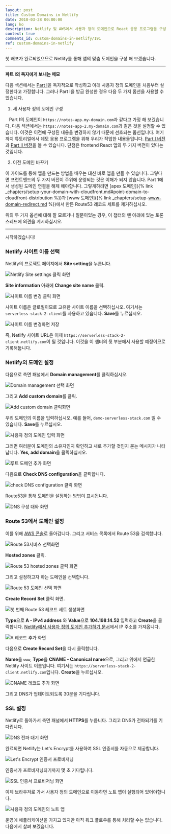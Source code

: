 ```yaml
---
layout: post
title: Custom Domains in Netlify
date: 2018-03-28 00:00:00
lang: ko
description: Netlify 및 AWS에서 사용자 정의 도메인으로 React 응용 프로그램을 구성하려면 Route 53 DNS에서 Netlify를 가리켜 야합니다. 새 Netlify 프로젝트에 대해 새 레코드 세트를 작성하고 A 레코드 및 CNAME을 추가하십시오. 
context: true
comments_id: custom-domains-in-netlify/191
ref: custom-domains-in-netlify
---
```


첫 배포가 완료되었으므로 Netlify를 통해 앱의 맞춤 도메인을 구성 해 보겠습니다.

---

**파트 I의 독자에게 보내는 메모**

다음 섹션에서는 [Part I](/#part-1)을 독자적으로 작성하고 아래 사용자 정의 도메인을 처음부터 설정한다고 가정합니다. 그러나 Part I을 방금 완성한 경우 다음 두 가지 옵션을 사용할 수 있습니다.

1. 새 사용자 정의 도메인 구성

   Part I의 도메인이 `https://notes-app.my-domain.com`과 같다고 가정 해 보겠습니다. 다음 섹션에서는 `https://notes-app-2.my-domain.com`과 같은 것을 설정할 수 있습니다. 이것은 이전에 구성된 내용을 변경하지 않기 때문에 선호되는 옵션입니다. 여기까지 튜토리얼에서 데모 응용 프로그램을 위해 우리가 작업한 내용들입니다. [Part I 버전](https://demo.serverless-stack.com)과 [Part II 버전](https://demo2.serverless-stack.com)을 볼 수 있습니다. 단점은 frontend React 앱의 두 가지 버전이 있다는 것입니다.

2. 이전 도메인 바꾸기

이 가이드를 통해 앱을 만드는 방법을 배우는 대신 바로 앱을 만들 수 있습니다. 그렇다면 프런트엔드의 두 가지 버전이 주위에 운영되는 것은 이해가 되지 않습니다. Part 1에서 생성된 도메인 연결을 해제 해야합니다. 그렇게하려면 [apex 도메인]({% link _chapters/setup-your-domain-with-cloudfront.md#point-domain-to-cloudfront-distribution %})과 [www 도메인]({% link _chapters/setup-www-domain-redirect.md %})에서 만든 Route53 레코드 세트를 제거하십시오.

위의 두 가지 옵션에 대해 잘 모르거나 질문이있는 경우, 이 챕터의 맨 아래에 있는 토론 스레드에 의견을 게시하십시오.

---

시작하겠습니다!

### Netlify 사이트 이름 선택

Netlify의 프로젝트 페이지에서 **Site setting**을 누릅니다.

![Netlify Site settings 클릭 화면](/assets/part2/netlify-hit-site-settings.png)

**Site information** 아래에 **Change site name** 클릭.

![사이트 이름 변경 클릭 화면](/assets/part2/hit-change-site-name.png)

사이트 이름은 글로벌이므로 고유한 사이트 이름을 선택하십시오. 여기서는 `serverless-stack-2-client`를 사용하고 있습니다. **Save**를 누르십시오.

![사이트 이름 변경화면 저장](/assets/part2/save-change-site-name.png)

즉, Netlify 사이트 URL은 이제 `https://serverless-stack-2-client.netlify.com`이 될 것입니다. 이것을 이 챕터의 뒷 부분에서 사용할 예정이므로 기록해둡니다.

### Netlify의 도메인 설정

다음으로 측면 패널에서 **Domain management**를 클릭하십시오.

![Domain management 선택 화면](/assets/part2/select-domain-management.png)

그리고 **Add custom domain**를 클릭.

![ Add custom domain 클릭화면](/assets/part2/click-add-custom-domain.png)

우리 도메인의 이름을 입력하십시오. 예를 들어, `demo-serverless-stack.com` 일 수 있습니다. **Save**를 누르십시오.

![사용자 정의 도메인 입력 화면](/assets/part2/enter-custom-domain.png)

그러면 여러분이 도메인의 소유자인지 확인하고 새로 추가할 것인지 묻는 메시지가 나타납니다. **Yes, add domain**을 클릭하십시오.

![루트 도메인 추가 화면](/assets/part2/add-root-domain.png)

다음으로 **Check DNS configuration**을 클릭합니다.

![check DNS configuration 클릭 화면](/assets/part2/hit-check-dns-configuration.png)

Route53을 통해 도메인을 설정하는 방법이 표시됩니다.

![DNS 구성 대와 화면](/assets/part2/dns-configuration-dialog.png)

### Route 53에서 도메인 설정

이를 위해 [AWS 콘솔](https://console.aws.amazon.com/)로 돌아갑니다. 그리고 서비스 목록에서 Route 53을 검색합니다.

![Route 53서비스 선택화면](/assets/part2/select-route-53-service.png)


**Hosted zones** 클릭.

![Route 53 hosted zones 클릭 화면](/assets/part2/select-route-53-hosted-zones.png)

그리고 설정하고자 하는 도메인을 선택합니다.

![Route 53 도메인 선택 화면](/assets/part2/select-route-53-domain.png)

**Create Record Set** 클릭 화면.

![첫 번째 Route 53 레코드 세트 생성화면](/assets/part2/create-first-route-53-record-set.png)

**Type**으로 **A - IPv4 address** 와 **Value**으로 **104.198.14.52** 입력하고 **Create**을 클릭합니다. [Netlify에서 사용자 정의 도메인 추가하기 문서](https://www.netlify.com/docs/custom-domains/)에서 IP 주소를 가져옵니다.

![A 레코드 추가 화면](/assets/part2/add-a-record.png)

다음으로 **Create Record Set**을 다시 클릭합니다.

**Name**을 `www`, **Type**을 **CNAME - Canonical name**으로, 그리고 위에서 언급한 Netlify 사이트 이름입니다. 여기서는 `https://serverless-stack-2-client.netlify.com`입니다. **Create**을 누르십시오.

![CNAME 레코드 추가 화면](/assets/part2/add-cname-record.png)

그리고 DNS가 업데이트되도록 30분을 기다립니다.

### SSL 설정

Netlify로 돌아가서 측면 패널에서 **HTTPS**를 누릅니다. 그리고 DNS가 전파되기를 기다립니다.

![DNS 전파 대기 화면](/assets/part2/waiting-on-dns-propagation.png)

완료되면 Netlify는 Let's Encrypt를 사용하여 SSL 인증서를 자동으로 제공합니다.

![Let's Encrypt 인증서 프로비저닝](/assets/part2/provisioning-lets-encrypt-certificate.png)

인증서가 프로비저닝되기까지 몇 초 기다립니다.

![SSL 인증서 프로비저닝 화면](/assets/part2/ssl-certificate-provisioned.png)

이제 브라우저로 가서 사용자 정의 도메인으로 이동하면 노트 앱이 실행되어 있어야합니다.

![사용자 정의 도메인의 노트 앱](/assets/part2/notes-app-on-custom-domain.png)

운영에 애플리케이션을 가지고 있지만 아직 워크 플로우를 통해 처리할 수는 없습니다. 다음에서 살펴 보겠습니다.
